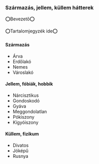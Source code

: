 ###  Származás, jellem, küllem hátterek

<!-- tag: szarmazas__jellem__kullem__hatter -->

⭕Bevezető⭕

⭕Tartalomjegyzék ide⭕

#### Származás

- Árva
- Erdőlakó
- Nemes
- Városlakó

#### Jellem, fóbiák, hobbik

- Nárcisztikus
- Gondoskodó
- Gyáva
- Meggondolatlan
- Pókiszony
- Kígyóiszony

#### Küllem, fizikum

- Divatos
- Jóképű
- Rusnya

